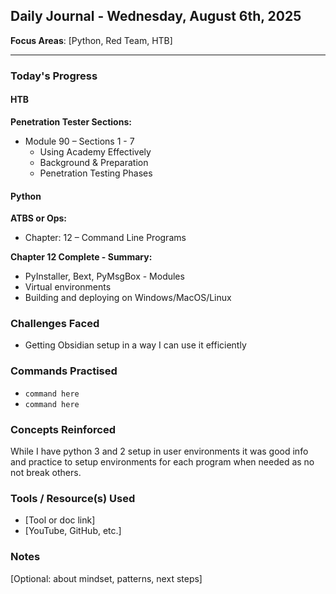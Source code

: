 ## Daily Journal - Wednesday, August 6th, 2025

**Focus Areas**: [Python, Red Team, HTB]

---

### Today's Progress

#### HTB  

**Penetration Tester Sections:**
- Module 90 – Sections 1 - 7
  - Using Academy Effectively
  - Background & Preparation
  - Penetration Testing Phases

#### Python

**ATBS or Ops:**  
- Chapter: 12 – Command Line Programs  

**Chapter 12 Complete - Summary:**

- PyInstaller, Bext, PyMsgBox - Modules
- Virtual environments
- Building and deploying on Windows/MacOS/Linux

### Challenges Faced
- Getting Obsidian setup in a way I can use it efficiently 

### Commands Practised
- `command here`
- `command here`

### Concepts Reinforced
While I have python 3 and 2 setup in user environments it was good info and practice to setup environments for each program when needed as no not break others.

### Tools / Resource(s) Used
- [Tool or doc link]
- [YouTube, GitHub, etc.]

### Notes
[Optional: about mindset, patterns, next steps]